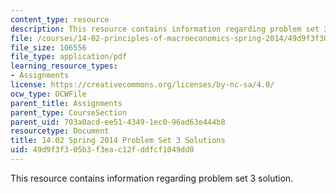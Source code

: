 ```yaml
---
content_type: resource
description: This resource contains information regarding problem set 3 solution.
file: /courses/14-02-principles-of-macroeconomics-spring-2014/49d9f3f305b3f3eac12fddfcf1049dd0_MIT14_02S14_pset3_sols.pdf
file_size: 106556
file_type: application/pdf
learning_resource_types:
- Assignments
license: https://creativecommons.org/licenses/by-nc-sa/4.0/
ocw_type: OCWFile
parent_title: Assignments
parent_type: CourseSection
parent_uid: 703a0acd-ee51-4349-1ec0-96ad63e444b8
resourcetype: Document
title: 14.02 Spring 2014 Problem Set 3 Solutions
uid: 49d9f3f3-05b3-f3ea-c12f-ddfcf1049dd0
---
```

This resource contains information regarding problem set 3 solution.